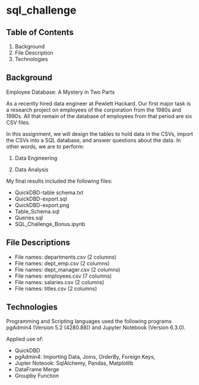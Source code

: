 # sql_challenge

## Table of Contents
1. Background
2. File Description
3. Technologies

## Background

Employee Database: A Mystery in Two Parts

  As a recently hired data engineer at Pewlett Hackard. Our first major task is a research project on employees of the corporation from the 1980s and 1990s. All that remain of the database of employees from that period are six CSV files.
  
  In this assignment, we will design the tables to hold data in the CSVs, import the CSVs into a SQL database, and answer questions about the data. In other words, we are to perform:

  1. Data Engineering

  2. Data Analysis

My final results included the following files:

- QuickDBD-table schema.txt
- QuickDBD-export.sql
- QuickDBD-export.png
- Table_Schema.sql
- Queries.sql
- SQL_Challenge_Bonus.ipynb

## File Descriptions

- File names: departments.csv (2 columns)
- File names: dept_emp.csv (2 columns)
- File names: dept_manager.csv (2 columns)
- File names: employees.csv (7 columns)
- File names: salaries.csv (2 columns)
- File names: titles.csv (2 columns)

## Technologies

Programming and Scripting languages  used the following programs pgAdmin4 (Version 5.2 (4280.88)) and Jupyter Notebook (Version 6.3.0). 

Applied use of:

- QuickDBD
- pgAdmin4: Importing Data, Joins, OrderBy, Foreign Keys, 
- Jupter Noteook: SqlAlchemy, Pandas, Matplotlib
- DataFrame Merge
- Groupby Function

